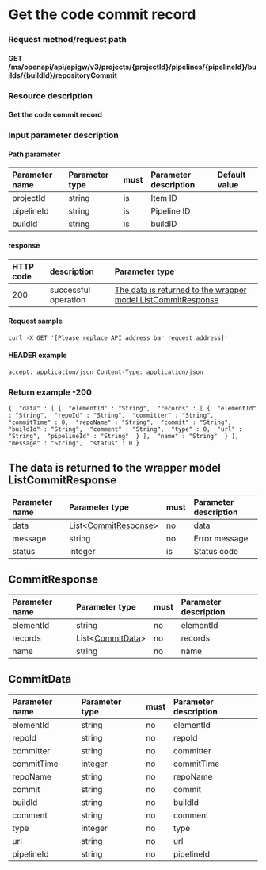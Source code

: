 # Get the code commit record

### Request method/request path

#### GET /ms/openapi/api/apigw/v3/projects/{projectId}/pipelines/{pipelineId}/builds/{buildId}/repositoryCommit

### Resource description

#### Get the code commit record

### Input parameter description

#### Path parameter

| Parameter name | Parameter type | must | Parameter description | Default value |
| :------------- | :------------- | :--- | :-------------------- | :------------ |
| projectId      | string         | is   | Item ID               |               |
| pipelineId     | string         | is   | Pipeline ID           |               |
| buildId        | string         | is   | buildID               |               |

#### response

| HTTP code | description          | Parameter type                                               |
| :-------- | :------------------- | :----------------------------------------------------------- |
| 200       | successful operation | [The data is returned to the wrapper model ListCommitResponse](get-the-code-submission-record.md) |

#### Request sample

```
curl -X GET '[Please replace API address bar request address]' 
```

#### HEADER example

```
accept: application/json Content-Type: application/json 
```

### Return example -200

```
{  "data" : [ {  "elementId" : "String",  "records" : [ {  "elementId" : "String",  "repoId" : "String",  "committer" : "String",  "commitTime" : 0,  "repoName" : "String",  "commit" : "String",  "buildId" : "String",  "comment" : "String",  "type" : 0,  "url" : "String",  "pipelineId" : "String"  } ],  "name" : "String"  } ],  "message" : "String",  "status" : 0 } 
```

## The data is returned to the wrapper model ListCommitResponse

| Parameter name | Parameter type                                            | must | Parameter description |
| :------------- | :-------------------------------------------------------- | :--- | :-------------------- |
| data           | List<[CommitResponse](get-the-code-submission-record.md)> | no   | data                  |
| message        | string                                                    | no   | Error message         |
| status         | integer                                                   | is   | Status code           |

## CommitResponse

| Parameter name | Parameter type                                        | must | Parameter description |
| :------------- | :---------------------------------------------------- | :--- | :-------------------- |
| elementId      | string                                                | no   | elementId             |
| records        | List<[CommitData](get-the-code-submission-record.md)> | no   | records               |
| name           | string                                                | no   | name                  |

## CommitData

| Parameter name | Parameter type | must | Parameter description |
| :------------- | :------------- | :--- | :-------------------- |
| elementId      | string         | no   | elementId             |
| repoId         | string         | no   | repoId                |
| committer      | string         | no   | committer             |
| commitTime     | integer        | no   | commitTime            |
| repoName       | string         | no   | repoName              |
| commit         | string         | no   | commit                |
| buildId        | string         | no   | buildId               |
| comment        | string         | no   | comment               |
| type           | integer        | no   | type                  |
| url            | string         | no   | url                   |
| pipelineId     | string         | no   | pipelineId            |
